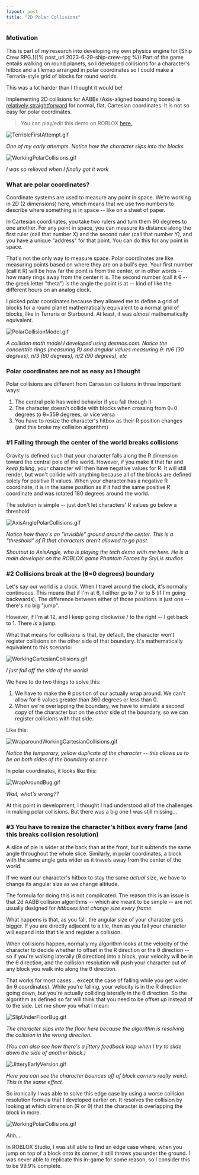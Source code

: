 ```yaml
---
layout: post
title: "2D Polar Collisions"
---
```


### Motivation

This is part of my research into developing my own physics engine for [Ship Crew RPG.]({% post_url 2023-6-29-ship-crew-rpg %}) Part of the game entails walking on round planets, so I developed collisions for a character's hitbox and a tilemap arranged in polar coordinates so I could make a Terraria-style grid of blocks for round worlds.

This was a lot harder than I thought it would be!

Implementing 2D collisions for AABBs (Axis-aligned bounding boxes) is [relatively straightforward](/_posts/2023-4-5-2d-cartesian-collisions.md) for normal, flat, Cartesian coordinates. It is not so easy for polar coordinates.

> You can play/edit this demo on ROBLOX [here.](https://www.roblox.com/games/13032104915/Multiplayer-2D-Polar-Controller-w-Collisions)

![TerribleFirstAttempt.gif](https://drive.google.com/uc?id=1sUD78eWco69OTDQBZRoEpW1dWRsQmodR&export=download)

_One of my early attempts. Notice how the character slips into the blocks_

![WorkingPolarCollisions.gif](https://drive.google.com/uc?id=1KWuQvXnlADQMzpY5N5jDh_wlZFwmY-el&export=download)

_I was so relieved when I finally got it work_

### What are polar coordinates?

Coordinate systems are used to measure any point in space. We're working in 2D (2 dimensions) here, which means that we use two numbers to describe where something is in space -- like on a sheet of paper.

In Cartesian coordinates, you take two rulers and turn them 90 degrees to one another. For any point in space, you can measure its distance along the first ruler (call that number X) and the second ruler (call that number Y), and you have a unique "address" for that point. You can do this for any point in space.

That's not the only way to measure space. Polar coordinates are like measuring points based on where they are on a bull's eye. Your first number (call it R) will be how far the point is from the center, or in other words -- how many rings away from the center it is. The second number (call it θ -- the greek letter "theta") is the angle the point is at -- kind of like the different hours on an analog clock.

I picked polar coordinates because they allowed me to define a grid of blocks for a round planet mathematically equivalent to a normal grid of blocks, like in Terraria or Starbound. At least, it was _almost_ mathematically equivalent.

![PolarCollisionModel.gif](https://drive.google.com/uc?id=14nUkaMlB6YajdDCiyf2_huzXNWcCLpsF&export=download)

_A collision math model I developed using desmos.com. Notice the concentric rings (measuring R) and angular values measuring θ: π/6 (30 degrees), π/3 (60 degrees), π/2 (90 degrees), etc_

### Polar coordinates are not as easy as I thought

Polar collisions are different from Cartesian collisions in three important ways:

1. The central pole has weird behavior if you fall through it
2. The character doesn't collide with blocks when crossing from θ=0 degrees to θ=359 degrees, or vice versa
3. You have to resize the character's hitbox as their R position changes (and this broke my collision algorithm)

### #1 Falling through the center of the world breaks collisions

Gravity is defined such that your character falls along the R dimension toward the central pole of the world. However, if you make it that far and _keep falling_, your character will then have negative values for R. It will still render, but won't collide with anything because all of the blocks are defined solely for positive R values. When your character has a negative R coordinate, it is in the same position as if it had the same positive R coordinate and was rotated 180 degrees around the world.

The solution is simple -- just don't let characters' R values go below a threshold:

![AxisAnglePolarCollisions.gif](https://drive.google.com/uc?id=1nsyAJwFqEZ1XmyjHEXwHEwvDvaJJ9BYu&export=download)

_Notice how there's an "invisible" ground around the center. This is a "threshold" of R that characters aren't allowed to go past._

_Shoutout to AxisAngle, who is playing the tech demo with me here. He is a main developer on the ROBLOX game Phantom Forces by StyLis studios_

### #2 Collisions break at the (θ=0 degrees) boundary

Let's say our world is a clock. When I travel around the clock, it's normally continuous. This means that if I'm at 6, I either go to 7 or to 5 (if I'm going backwards). The difference between either of those positions is just one -- there's no big "jump".

However, if I'm at 12, and I keep going clockwise / to the right -- I get back to 1. There _is_ a jump.

What that means for collisions is that, by default, the character won't register collisions on the other side of that boundary. It's mathematically equivalent to this scenario:

![WorkingCartesianCollisions.gif](https://drive.google.com/uc?id=1pxuuY1LiAfSwT1eP385bTBM44pB0WkzU&export=download)

_I just fall off the side of the world!_

We have to do two things to solve this:

1. We have to make the θ position of our actually wrap around. We can't allow for θ values greater than 360 degrees or less than 0.
2. When we're overlapping the boundary, we have to simulate a second copy of the character but on the _other_ side of the boundary, so we can register collisions with that side.

Like this:

![WraparoundWorkingCartesianCollisions.gif](https://drive.google.com/uc?id=1-HDtz1XowQcgN2_TEnba8T53CJjfcY2Y&export=download)

_Notice the temporary, yellow duplicate of the character -- this allows us to be on both sides of the boundary at once._

In polar coordinates, it looks like this:

![WrapAroundBug.gif](https://drive.google.com/uc?id=1Nhx0Sn3dXE05FKalXEIMsXnbDExDUpkr&export=download)

_Wait, what's wrong??_

At this point in development, I thought I had understood all of the challenges in making polar collisions. But there was a big one I was still missing...

### #3 You have to resize the character's hitbox every frame (and this breaks collision resolution)

A slice of pie is wider at the back than at the front, but it subtends the same angle throughout the whole slice. Similarly, in polar coordinates, a block with the same angle gets wider as it travels away from the center of the world.

If we want our character's hitbox to stay the same _actual_ size, we have to change its angular size as we change altitude.

The formula for doing this is not complicated. The reason this is an issue is that 2d AABB collision algorithms -- which are meant to be simple -- are not usually designed for _hitboxes that change size every frame_.

What happens is that, as you fall, the angular size of your character gets bigger. If you are directly adjacent to a tile, then as you fall your character will expand into that tile and register a collision.

When collisions happen, normally my algorithm looks at the velocity of the character to decide whether to offset in the R direction or the θ direction -- so if you're walking laterally (θ direction) into a block, your velocity will be in the θ direction, and the collision resolution will push your character out of any block you walk into along the θ direction.

That works for most cases... except the case of falling while you get wider (in θ coordinates). While you're falling, your velocity is in the R direction going down, but you're actually colliding laterally in the θ direction. So the algorithm as defined so far will think that you need to be offset _up_ instead of to the side. Let me show you what I mean:

![SlipUnderFloorBug.gif](https://drive.google.com/uc?id=1OoKR2kZMcRZmwd8hrxVFC-XjAjckooAx&export=download)

_The character slips into the floor here because the algorithm is resolving the collision in the wrong direction._

_(You can also see how there's a jittery feedback loop when I try to slide down the side of another block.)_

![JitteryEarlyVersion.gif](https://drive.google.com/uc?id=15QITbX78CaTRHNuIdromab1VmVR29kV3&export=download)

_Here you can see the character bounces off of block corners really weird. This is the same effect._

So ironically I was able to solve this edge case by using a worse collision resolution formula that I developed earlier on. It resolves the collision by looking at which dimension (R or θ) that the character is overlapping the block in more.

![WorkingPolarCollisions.gif](https://drive.google.com/uc?id=1KWuQvXnlADQMzpY5N5jDh_wlZFwmY-el&export=download)

_Ahh...._

In ROBLOX Studio, I was still able to find an edge case where, when you jump on top of a block onto its corner, it still throws you under the ground. I was never able to replicate this in-game for some reason, so I consider this to be 99.9% complete.
